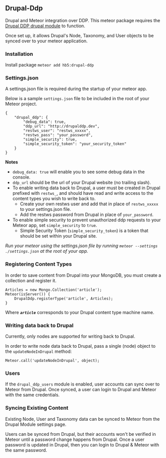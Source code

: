 ## Drupal-Ddp
Drupal and Meteor integration over DDP. This meteor package requires the [Drupal DDP drupal module](https://www.drupal.org/sandbox/bfodeke/2354859) to function.

Once set up, it allows Drupal's Node, Taxonomy, and User objects to be synced over to your meteor application.

### Installation
Install package `meteor add hb5:drupal-ddp`

### Settings.json
A settings.json file is required during the startup of your meteor app.

Below is a sample `settings.json` file to be included in the root of your Meteor project.

	{
		"drupal_ddp": {
			"debug_data": true,
			"ddp_url": "http://drupalddp.dev",
			"restws_user": "restws_xxxxx",
			"restws_pass": "your_password",
			"simple_security": true,
			"simple_security_token": "your_security_token"
		}
	}

**Notes**

- `debug_data: true` will enable you to see some debug data in the console.
- `ddp_url` should be the url of your Drupal website (no trailing slash).
- To enable writing data back to Drupal, a user must be created in Drupal prefixed with `restws_`, and should have read and write access to the content types you wish to write back to.
	- Create your own restws user and add that in place of `restws_xxxxx` to your settings.json file.
	- Add the restws password from Drupal in place of `your_password`.
- To enable simple security to prevent unauthorized ddp requests to your Meteor app, set `simple_security` to `true`.
	- Simple Security Token (`simple_security_token`) is a token that should be set within your Drupal site.

_Run your meteor using the settings.json file by running `meteor --settings ./settings.json` at the root of your app._


### Registering Content Types
In order to save content from Drupal into your MongoDB, you must create a collection and register it.


	Articles = new Mongo.Collection('article');
	Meteor(isServer()) {
		DrupalDdp.registerType('article', Articles);
	}

Where ***`article`*** corresponds to your Drupal content type machine name.

### Writing data back to Drupal
Currently, only nodes are supported for writing back to Drupal.

In order to write node data back to Drupal, pass a single (node) object to the `updateNodeInDrupal` method:

`Meteor.call('updateNodeInDrupal', object);`

### Users
If the `drupal_ddp_users` module is enabled, user accounts can sync over to Meteor from Drupal. Once synced, a user can login to Drupal and Meteor with the same credentials.

### Syncing Existing Content
Existing Node, User and Taxonomy data can be synced to Meteor from the Drupal Module settings page.

Users can be synced from Drupal, but their accounts won't be verified in Meteor until a password change happens from Drupal. Once a user password is updated in Drupal, then you can login to Drupal & Meteor with the same password.

